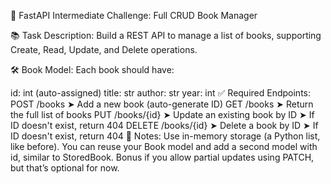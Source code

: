 🧩 FastAPI Intermediate Challenge: Full CRUD Book Manager

📚 Task Description:
Build a REST API to manage a list of books, supporting Create, Read, Update, and Delete operations.

🛠️ Book Model:
Each book should have:

id: int (auto-assigned)
title: str
author: str
year: int
✅ Required Endpoints:
POST /books
➤ Add a new book (auto-generate ID)
GET /books
➤ Return the full list of books
PUT /books/{id}
➤ Update an existing book by ID
➤ If ID doesn't exist, return 404
DELETE /books/{id}
➤ Delete a book by ID
➤ If ID doesn't exist, return 404
🧪 Notes:
Use in-memory storage (a Python list, like before).
You can reuse your Book model and add a second model with id, similar to StoredBook.
Bonus if you allow partial updates using PATCH, but that’s optional for now.